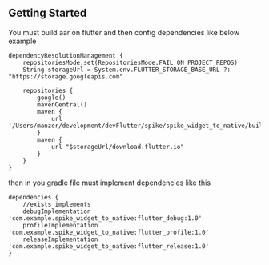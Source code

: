 ## Getting Started
You must build aar on flutter and then config dependencies like below example
```
dependencyResolutionManagement {
    repositoriesMode.set(RepositoriesMode.FAIL_ON_PROJECT_REPOS)
    String storageUrl = System.env.FLUTTER_STORAGE_BASE_URL ?: "https://storage.googleapis.com"

    repositories {
        google()
        mavenCentral()
        maven {
            url '/Users/manzer/development/devFlutter/spike/spike_widget_to_native/build/host/outputs/repo'
        }
        maven {
            url "$storageUrl/download.flutter.io"
        }
    }
}
```

then in you gradle file must implement dependencies like this

```
dependencies {
    //exists implements
    debugImplementation 'com.example.spike_widget_to_native:flutter_debug:1.0'
    profileImplementation 'com.example.spike_widget_to_native:flutter_profile:1.0'
    releaseImplementation 'com.example.spike_widget_to_native:flutter_release:1.0'
}
```
